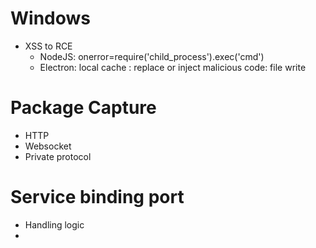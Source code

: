 # Windows
- XSS to RCE
  - NodeJS: onerror=require('child_process').exec('cmd')
  - Electron: local cache : replace or inject malicious code: file write
  
 # Package Capture
 - HTTP
 - Websocket
 - Private protocol

# Service binding port
  - Handling logic
  -
